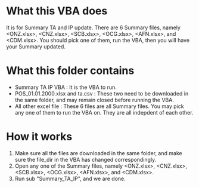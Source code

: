 # What this VBA does
It is for Summary TA and IP update. There are 6 Summary files, namely <ONZ.xlsx>, <CNZ.xlsx>, <SCB.xlsx>, <OCG.xlsx>, <AFN.xlsx>, and <CDM.xlsx>. You should pick one of them, run the VBA, then you will have your Summary updated.

# What this folder contains
* Summary TA IP VBA : It is the VBA to run.
* POS_01.01.2000.xlsx and ta.csv : These two need to be downloaded in the same folder, and may remain closed before running the VBA.
* All other excel file : These 6 files are all Summary files. You may pick any one of them to run the VBA on. They are all indepdent of each other.

# How it works
1. Make sure all the files are downloaded in the same folder, and make sure the file_dir in the VBA has changed correspondingly. 
2. Open any one of the Summary files, namely <ONZ.xlsx>, <CNZ.xlsx>, <SCB.xlsx>, <OCG.xlsx>, <AFN.xlsx>, and <CDM.xlsx>.
3. Run sub "Summary_TA_IP", and we are done.
